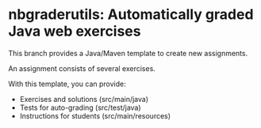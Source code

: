# nbgraderutils: Automatically graded Java web exercises

This branch provides a Java/Maven template to create new assignments.

An assignment consists of several exercises.

With this template, you can provide:

- Exercises and solutions (src/main/java)
- Tests for auto-grading (src/test/java)
- Instructions for students (src/main/resources)